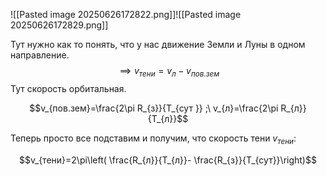 ![[Pasted image 20250626172822.png]]![[Pasted image 20250626172829.png]]

Тут нужно как то понять, что у нас движение Земли и Луны в одном направление.
$$\implies v_{тени}=v_{л}-v_{пов.зем}$$
Тут скорость орбитальная.

$$v_{пов.зем}=\frac{2\pi R_{з}}{T_{сут }} ;\ v_{л}=\frac{2\pi R_{л}}{T_{л}}$$

Теперь просто все подставим и получим, что скорость тени $v_{тени}:$

$$v_{тени}=2\pi\left( \frac{R_{л}}{Т_{л}}- \frac{R_{з}}{Т_{сут}}\right)$$

